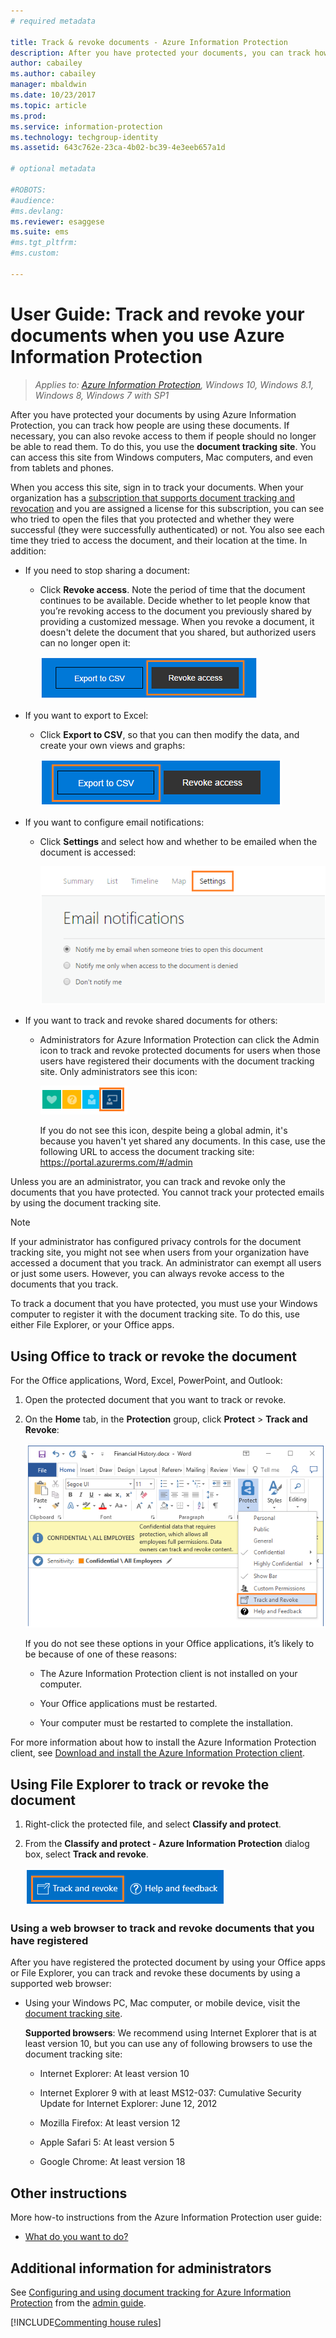 ```yaml
---
# required metadata

title: Track & revoke documents - Azure Information Protection
description: After you have protected your documents, you can track how people are using them. If necessary, you can also revoke access to these documents if people should no longer be able to read them. 
author: cabailey
ms.author: cabailey
manager: mbaldwin
ms.date: 10/23/2017
ms.topic: article
ms.prod:
ms.service: information-protection
ms.technology: techgroup-identity
ms.assetid: 643c762e-23ca-4b02-bc39-4e3eeb657a1d

# optional metadata

#ROBOTS:
#audience:
#ms.devlang:
ms.reviewer: esaggese
ms.suite: ems
#ms.tgt_pltfrm:
#ms.custom:

---
```


# User Guide: Track and revoke your documents when you use Azure Information Protection

>*Applies to: [Azure Information Protection](https://azure.microsoft.com/pricing/details/information-protection), Windows 10, Windows 8.1, Windows 8, Windows 7 with SP1*

After you have protected your documents by using Azure Information Protection, you can track how people are using these documents. If necessary, you can also revoke access to them if people should no longer be able to read them. To do this, you use the **document tracking site**. You can access this site from Windows computers, Mac computers, and even from tablets and phones.

When you access this site, sign in to track your documents. When your organization has a [subscription that supports document tracking and revocation](https://www.microsoft.com/cloud-platform/azure-information-protection-features) and you are assigned a license for this subscription, you can see who tried to open the files that you protected and whether they were successful (they were successfully authenticated) or not. You also see each time they tried to access the document, and their location at the time. In addition:

- If you need to stop sharing a document: 
    
    - Click **Revoke access**. Note the period of time that the document continues to be available. Decide whether to let people know that you’re revoking access to the document you previously shared by providing a customized message. When you revoke a document, it doesn't delete the document that you shared, but authorized users can no longer open it:
        
        ![Revoke access icon in the document tracking site](../media/tracking-site-revoke-access-icon.png)
        
- If you want to export to Excel: 
    
    - Click **Export to CSV**, so that you can then modify the data, and create your own views and graphs:
         
        ![Export to CSV icon in the document tracking site](../media/tracking-site-export-icon.png)
         
- If you want to configure email notifications: 
     
    - Click **Settings** and select how and whether to be emailed when the document is accessed:
        
        ![Export to CSV icon in the document tracking site](../media/tracking-site-settings-email.png)

- If you want to track and revoke shared documents for others:
    
    - Administrators for Azure Information Protection can click the Admin icon to track and revoke protected documents for users when those users have registered their documents with the document tracking site. Only administrators see this icon:
        
        ![Admin icon in the document tracking site](../media/tracking-site-admin-icon.png)
        
        If you do not see this icon, despite being a global admin, it's because you haven't yet shared any documents. In this case, use the following URL to access the document tracking site: https://portal.azurerms.com/#/admin

Unless you are an administrator, you can track and revoke only the documents that you have protected. You cannot track your protected emails by using the document tracking site.

> [!NOTE] 
> If your administrator has configured privacy controls for the document tracking site, you might not see when users from your organization have accessed a document that you track. An administrator can exempt all users or just some users. However, you can always revoke access to the documents that you track.

To track a document that you have protected, you must use your Windows computer to register it with the document tracking site. To do this, use either File Explorer, or your Office apps.

## Using Office to track or revoke the document

For the Office applications, Word, Excel, PowerPoint, and Outlook: 

1. Open the protected document that you want to track or revoke.

2. On the **Home** tab, in the **Protection** group, click **Protect** > **Track and Revoke**:

    ![Track usage option](../media/track-usage-callout.png)
    
    If you do not see these options in your Office applications, it’s likely to be because of one of these reasons:
    
    - The Azure Information Protection client is not installed on your computer.
    
    - Your Office applications must be restarted.
    
    - Your computer must be restarted to complete the installation.
    
For more information about how to install the Azure Information Protection client, see [Download and install the Azure Information Protection client](install-client-app.md).

## Using File Explorer to track or revoke the document

1. Right-click the protected file, and select **Classify and protect**.

2. From the **Classify and protect - Azure Information Protection** dialog box, select **Track and revoke**.

    ![Track and revoke icon from the Classify and protect - Azure Information Protection dialog box](../media/track-and-revoke.png)


### Using a web browser to track and revoke documents that you have registered

After you have registered the protected document by using your Office apps or File Explorer, you can track and revoke these documents by using a supported web browser:

- Using your Windows PC, Mac computer, or mobile device, visit the [document tracking site](https://go.microsoft.com/fwlink/?LinkId=529562).

    **Supported browsers**: We recommend using Internet Explorer that is at least version 10, but you can use any of following browsers to use the document tracking site:

    - Internet Explorer: At least version 10

    - Internet Explorer 9 with at least MS12-037: Cumulative Security Update for Internet Explorer: June 12, 2012

    - Mozilla Firefox: At least version 12

    - Apple Safari 5: At least version 5

    - Google Chrome: At least version 18


## Other instructions
More how-to instructions from the Azure Information Protection user guide:

- [What do you want to do?](client-user-guide.md#what-do-you-want-to-do)

## Additional information for administrators    
See [Configuring and using document tracking for Azure Information Protection](client-admin-guide-document-tracking.md) from the [admin guide](client-admin-guide.md).

[!INCLUDE[Commenting house rules](../includes/houserules.md)]